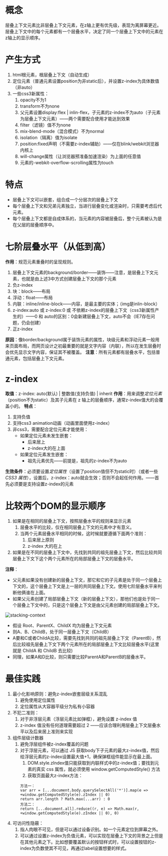 # 概念
层叠上下文元素比非层叠上下文元素，在z轴上更有优先级，表现为离屏幕更近。  
层叠上下文中的每个元素都有一个层叠水平，决定了同一个层叠上下文中的元素在z轴上的显示顺序。  

# 产生方式
1. html根元素，根层叠上下文（自动生成）
2. 定位元素（普通元素设置position为非static后），并设置z-index为具体数值（非auto）
3. 一些css3新属性：
   1. opacity不为1
   2. transform不为none
   3. 父元素设置display:flex | inlin-flex，子元素的z-index不为auto（子元素为层叠上下文元素）——两个需要配合使用才能达到效果
   4. filter（滤镜）值不为none
   5. mix-blend-mode（混合模式）不为normal
   6. isolation（隔离）值为isolate
   7. position:fixed声明（不需要z-index辅助）——仅在blink/webkit浏览器内核上
   8. will-change属性（让浏览器预准备加速渲染）为上面的任意值
   9. 元素的-webkit-overflow-scrolling属性为touch

# 特点
+ 层叠上下文可以嵌套，组合成一个分层次的层叠上下文
+ 每个层叠上下文和兄弟元素独立，当进行层叠变化或渲染时，只需要考虑后代元素。
+ 每个层叠上下文都是自成体系的，当元素的内容被层叠后，整个元素被认为是在父层的层叠顺序中。

# 七阶层叠水平（从低到高）
**作用**：规范元素重叠时的呈现规则。
1. 层叠上下文元素的background/border——装饰——注意，是层叠上下文元素，也就是由上述3中方式创建层叠上下文的那个元素
2. 负z-index
3. 块：block——布局
4. 浮动：float——布局
5. 内联：inline/inline-block——内容，是最主要的实体；（img是inlin-block）
6. z-index:auto 或 z-index:0 或 不依赖z-index的层叠上下文（css3新属性产生的）——0 和 auto的区别：0会新建层叠上下文，auto不会（IE7存在问题，仍会创建）
7. 正z-index  

**原因**：像border/background属于装饰元素的属性，块级元素和浮动元素一般用来页面布局，而网页设计之初最重要的就是文字内容（内联），所以在发生层叠时会优先显示文字内容，保证其不被覆盖。
**注意**：所有元素都有层叠水平，包括普通元素，包括层叠上下文元素。


# z-index
**取值**：z-index: auto(默认) | 整数值(支持负值) | inherit
**作用**：用来调整*定位元素*（position不为static）及其子元素在 z 轴上的层叠顺序，通常z-index值大的会覆盖小的。
**特点**：
1. 支持负值
2. 支持css3 animation动画（动画里面使用z-index）
3. 非css3，需要配合定位元素才能使用：
   + 如果定位元素未发生嵌套：
     +  后来居上
     +  z-index大的在上面
   +  如果定位元素发生嵌套：
      +  祖先元素优先——前提是，祖先的z-index不为auto

**生效条件**：必须要设置*定位属性*（设置了position值但不为static时）（或者一些 *CSS3 属性*），设置后，z-index：auto就会生效；否则不会起任何作用。——首先必须要是支持设置z-index的元素

# 比较两个DOM的显示顺序
1. 如果是在相同的层叠上下文，按照层叠水平的规则来显示元素
   1. 层叠水平的比较，仅在相同层叠上下文的元素中才有意义。
   2. 当两个元素层叠水平相同的时候，这时候就要遵循下面两个准则：
      1. 后来居上原则
      2. z-index 大的在上
2. 如果是在不同的层叠上下文中，先找到共同的祖先层叠上下文，然后比较共同层叠上下文下这个两个元素所在的局部层叠上下文的层叠水平。

**注释**：
+ 父元素如果没有创建新的层叠上下文，那它和它的子元素是处于同一个层叠上下文的，这个层叠上下文是上一层的共同层叠上下文。使用七阶层叠水平来判断他俩谁在上面。
+ 如果父元素创建了局部层叠上下文（新的层叠上下文），那他们也是处于同一个层叠上下文中的，只是这个层叠上下文是由父元素创建的局部层叠上下文。

![stacking-context](https://pic1.zhimg.com/80/v2-73d66f72d07723dba8288af99c863d2c_720w.jpg)
+ 假设 Root、ParentX、ChildX 均为层叠上下文元素
+ 则A、B、ChildB，处于同一层叠上下文（ChildB）
+ A要和C或者ChildA比较，需要先找到共同的祖先层叠上下文（ParentB），然后比较祖先层叠上下文下两个元素所在的局部层叠上下文比较层叠水平(这里就是 ChildA 和 ChildB 去比较)
+ 同理，如果A和D比较，则只需要比较ParentA和ParentB的层叠水平。

# 最佳实践
1. 最小化影响原则：避免z-index嵌套层级关系混乱
   1. 避免使用定位属性
   2. 定位属性从大容器平级分为私有小容器
2. 不犯二准则：
   1. 对于非浮层元素（浮层元素比如弹框），避免设置 z-index 值
   2. z-index 值没有任何道理需要超过 2 ——应该合理利用层叠上下文层叠水平以及后来居上准则来实现
3. 组件层级计数器
   1. 避免浮层组件被z-index覆盖的问题
   2. 对于浮层元素，可以通过 JS 获取body下子元素的最大z-index值，然后给浮层元素的z-index设置最大值+1，确保弹框组件能显示在最上面。
      1. DOM.style.zIndex值只能获取到内联样式中的z-index值；要找到元素的真实 css 属性，就必须使用 window.getComputedStyle() 方法
      2. 获取页面最大z-index方法：
      ```
      方法一：
      var arr = [...document.body.querySelectAll('*')].map(e => +window.getComputedStyle(e).zIndex || 0)
      return arr.length ? Math.max(...arr) : 0
      方法二：
      return [...document.all].reduce((r, e) => Math.max(r, +window.getComputedStyle(e).zIndex || 0), 0)
      ```
4. 可访问性隐蔽：
   1. 指人肉眼不可见，但是可以通过设备识别。如一个元素定位到屏幕之外。
   2. 可以通过设置z-index为负值元素，可以实现在层叠上下文的背景之上但是在其他元素之下。比如想要覆盖默认的按钮样式时，可以设置按钮的z-index为负数使其不可见，再通过label设置想要的样式。
